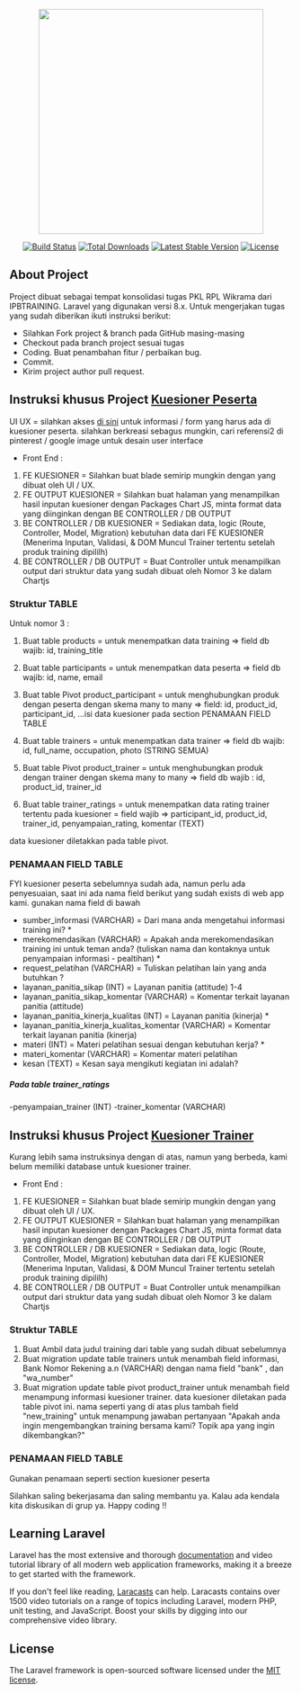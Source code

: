 <p align="center"><a href="https://laravel.com" target="_blank"><img src="https://raw.githubusercontent.com/laravel/art/master/logo-lockup/5%20SVG/2%20CMYK/1%20Full%20Color/laravel-logolockup-cmyk-red.svg" width="400"></a></p>

<p align="center">
<a href="https://travis-ci.org/laravel/framework"><img src="https://travis-ci.org/laravel/framework.svg" alt="Build Status"></a>
<a href="https://packagist.org/packages/laravel/framework"><img src="https://poser.pugx.org/laravel/framework/d/total.svg" alt="Total Downloads"></a>
<a href="https://packagist.org/packages/laravel/framework"><img src="https://poser.pugx.org/laravel/framework/v/stable.svg" alt="Latest Stable Version"></a>
<a href="https://packagist.org/packages/laravel/framework"><img src="https://poser.pugx.org/laravel/framework/license.svg" alt="License"></a>
</p>

## About Project

Project dibuat sebagai tempat konsolidasi tugas PKL RPL Wikrama dari IPBTRAINING. Laravel yang digunakan versi 8.x. Untuk mengerjakan tugas yang sudah diberikan ikuti instruksi berikut:

- Silahkan Fork project & branch pada GitHub masing-masing
- Checkout pada branch project sesuai tugas
- Coding. Buat penambahan fitur / perbaikan bug.
- Commit.
- Kirim project author pull request.


## Instruksi khusus Project [Kuesioner Peserta](https://ipbtraining.com/kuesioner)
UI UX = silahkan akses [di sini](https://docs.google.com/forms/d/e/1FAIpQLSf5dFOPbi-Hc8Z8LeO2rDvyxZ9WmhpuG6ma6bs3ndLmf7W0JA/viewform) untuk informasi / form yang harus ada di kuesioner peserta. silahkan berkreasi sebagus mungkin, cari referensi2 di pinterest / google image untuk desain user interface

- Front End :
1. FE KUESIONER = Silahkan buat blade semirip mungkin dengan yang dibuat oleh UI / UX.
2. FE OUTPUT KUESIONER = Silahkan buat halaman yang menampilkan hasil inputan kuesioner dengan Packages Chart JS, minta format data yang diinginkan dengan BE CONTROLLER / DB OUTPUT
3. BE CONTROLLER / DB KUESIONER = Sediakan data, logic (Route, Controller, Model, Migration) kebutuhan data dari FE KUESIONER (Menerima Inputan, Validasi, & DOM Muncul Trainer tertentu setelah produk training dipililh)
4. BE CONTROLLER / DB OUTPUT = Buat Controller untuk menampilkan output dari struktur data yang sudah dibuat oleh Nomor 3 ke dalam Chartjs

### Struktur TABLE

Untuk nomor 3 :
1. Buat table products = untuk menempatkan data training => field db wajib: id, training_title
2. Buat table participants = untuk menempatkan data peserta => field db wajib: id, name, email
3. Buat table Pivot product_participant = untuk menghubungkan produk dengan peserta dengan skema many to many => field: id, product_id, participant_id, ...isi data kuesioner pada section PENAMAAN FIELD TABLE

4. Buat table trainers = untuk menempatkan data trainer => field db wajib: id, full_name, occupation, photo (STRING SEMUA)
5. Buat table Pivot product_trainer = untuk menghubungkan produk dengan trainer dengan skema many to many => field db wajib : id, product_id, trainer_id

6. Buat table trainer_ratings = untuk menempatkan data rating trainer tertentu pada kuesioner = field wajib => participant_id, product_id, trainer_id, penyampaian_rating, komentar (TEXT)

data kuesioner diletakkan pada table pivot.

### PENAMAAN FIELD TABLE
FYI kuesioner peserta sebelumnya sudah ada, namun perlu ada penyesuaian, saat ini ada nama field berikut yang sudah exists di web app kami.
gunakan nama field di bawah

- sumber_informasi (VARCHAR) = Dari mana anda mengetahui informasi training ini? *
- merekomendasikan (VARCHAR) = Apakah anda merekomendasikan training ini untuk teman anda? (tuliskan nama dan kontaknya untuk penyampaian informasi - pealtihan) *
- request_pelatihan (VARCHAR) = Tuliskan pelatihan lain yang anda butuhkan ?
- layanan_panitia_sikap (INT) = Layanan panitia (attitude) 1-4
- layanan_panitia_sikap_komentar (VARCHAR) = Komentar terkait layanan panitia (attitude)
- layanan_panitia_kinerja_kualitas (INT) = Layanan panitia (kinerja) *
- layanan_panitia_kinerja_kualitas_komentar (VARCHAR) = Komentar terkait layanan panitia (kinerja)
- materi (INT) = Materi pelatihan sesuai dengan kebutuhan kerja? *
- materi_komentar (VARCHAR) = Komentar materi pelatihan
- kesan (TEXT) = Kesan saya mengikuti kegiatan ini adalah?

##### Pada table trainer_ratings
-penyampaian_trainer (INT)
-trainer_komentar (VARCHAR)

## Instruksi khusus Project [Kuesioner Trainer](https://docs.google.com/forms/d/e/1FAIpQLSeKx5T0iJM4Xar09RV9mxj8d71iPfvbWulUvfXYHa4V9tupog/viewform?c=0&w=1)
Kurang lebih sama instruksinya dengan di atas, namun yang berbeda, kami belum memiliki database untuk kuesioner trainer.

- Front End :
1. FE KUESIONER = Silahkan buat blade semirip mungkin dengan yang dibuat oleh UI / UX.
2. FE OUTPUT KUESIONER = Silahkan buat halaman yang menampilkan hasil inputan kuesioner dengan Packages Chart JS, minta format data yang diinginkan dengan BE CONTROLLER / DB OUTPUT
3. BE CONTROLLER / DB KUESIONER = Sediakan data, logic (Route, Controller, Model, Migration) kebutuhan data dari FE KUESIONER (Menerima Inputan, Validasi, & DOM Muncul Trainer tertentu setelah produk training dipililh)
4. BE CONTROLLER / DB OUTPUT = Buat Controller untuk menampilkan output dari struktur data yang sudah dibuat oleh Nomor 3 ke dalam Chartjs

### Struktur TABLE
1. Buat Ambil data judul training dari table yang sudah dibuat sebelumnya
2. Buat migration update table trainers untuk menambah field informasi, Bank Nomor Rekening a.n (VARCHAR) dengan nama field "bank" , dan "wa_number"
3. Buat migration update table pivot product_trainer untuk menambah field menampung informasi kuesioner trainer. data kuesioner diletakan pada table pivot ini. nama seperti yang di atas plus tambah field "new_training" untuk menampung jawaban pertanyaan "Apakah anda ingin mengembangkan training bersama kami? Topik apa yang ingin dikembangkan?"

### PENAMAAN FIELD TABLE
Gunakan penamaan seperti section kuesioner peserta

Silahkan saling bekerjasama dan saling membantu ya. Kalau ada kendala kita diskusikan di grup ya. Happy coding !!

## Learning Laravel

Laravel has the most extensive and thorough [documentation](https://laravel.com/docs) and video tutorial library of all modern web application frameworks, making it a breeze to get started with the framework.

If you don't feel like reading, [Laracasts](https://laracasts.com) can help. Laracasts contains over 1500 video tutorials on a range of topics including Laravel, modern PHP, unit testing, and JavaScript. Boost your skills by digging into our comprehensive video library.


## License

The Laravel framework is open-sourced software licensed under the [MIT license](https://opensource.org/licenses/MIT).
